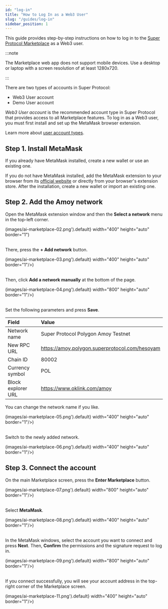 ```yaml
---
id: "log-in"
title: "How to Log In as a Web3 User"
slug: "/guides/log-in"
sidebar_position: 1
---
```


This guide provides step-by-step instructions on how to log in to the [Super Protocol Marketplace](https://beta.marketplace.superprotocol.com/) as a Web3 user.

:::note

The Marketplace web app does not support mobile devices. Use a desktop or laptop with a screen resolution of at least 1280x720.

:::

There are two types of accounts in Super Protocol:

- Web3 User account
- Demo User account

_Web3 User account_ is the recommended account type in Super Protocol that provides access to all Marketplace features. To log in as a Web3 user, you must first install and set up the MetaMask browser extension.

Learn more about [user account types](/marketplace/account).

## Step 1. Install MetaMask

If you already have MetaMask installed, create a new wallet or use an existing one.

If you do not have MetaMask installed, add the MetaMask extension to your browser from its [official website](https://metamask.io/) or directly from your browser's extension store. After the installation, create a new wallet or import an existing one.

## Step 2. Add the Amoy network

Open the MetaMask extension window and then the **Select a network** menu in the top-left corner.

(images/ai-marketplace-02.png').default} width="400" height="auto" border="1")
<br/>
<br/>

There, press the **+ Add network** button.

(images/ai-marketplace-03.png').default} width="400" height="auto" border="1"/>)
<br/>
<br/>

Then, click **Add a network manually** at the bottom of the page.

(images/ai-marketplace-04.png').default} width="800" height="auto" border="1"/>)
<br/>
<br/>

Set the following parameters and press **Save**.

| **Field** | **Value** |
| :- | :- |
| Network name | Super Protocol Polygon Amoy Testnet |
| New RPC URL | https://amoy.polygon.superprotocol.com/hesoyam |
| Chain ID | 80002 |
| Currency symbol | POL |
| Block explorer URL | https://www.oklink.com/amoy |

You can change the network name if you like.

(images/ai-marketplace-05.png').default} width="400" height="auto" border="1"/>)
<br/>
<br/>

Switch to the newly added network.

(images/ai-marketplace-06.png').default} width="400" height="auto" border="1"/>)
<br/>

## Step 3. Connect the account

On the main Marketplace screen, press the **Enter Marketplace** button.

(images/ai-marketplace-07.png').default} width="800" height="auto" border="1"/>)
<br/>
<br/>

Select **MetaMask**.

(images/ai-marketplace-08.png').default} width="400" height="auto" border="1"/>)
<br/>
<br/>

In the MetaMask windows, select the account you want to connect and press **Next**. Then, **Confirm** the permissions and the signature request to log in.

(images/ai-marketplace-09.png').default} width="800" height="auto" border="1"/>)
<br/>
<br/>

If you connect successfully, you will see your account address in the top-right corner of the Marketplace screen.

(images/ai-marketplace-11.png').default} width="400" height="auto" border="1"/>)
<br/>